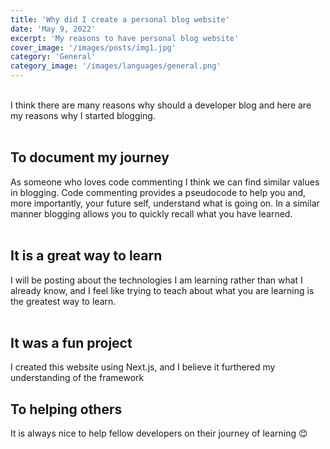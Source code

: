 ```yaml
---
title: 'Why did I create a personal blog website'
date: 'May 9, 2022'
excerpt: 'My reasons to have personal blog website'
cover_image: '/images/posts/img1.jpg'
category: 'General'
category_image: '/images/languages/general.png'
---
```

<br/>
 I think there are many reasons why should a developer blog and here are my reasons why I started blogging.
<br/><br/>

## To document my journey
As someone who loves code commenting I think we can find similar values in blogging.
Code commenting provides a pseudocode to help you and, more importantly, your future self, understand what is going on.
In a similar manner blogging allows you to quickly recall what you have learned.
<br/><br/>

## It is a great way to learn
I will be posting about the technologies I am learning rather than what I already know, and I feel like
trying to teach about what you are learning is the greatest way to learn.
<br/><br/>

## It was a fun project
I created this website using Next.js, and I believe it furthered my understanding of the framework

## To helping others
It is always nice to help fellow developers on their journey of learning 😊
<br/>